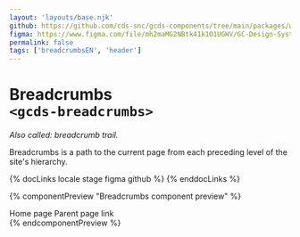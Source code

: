 ```yaml
---
layout: 'layouts/base.njk'
github: https://github.com/cds-snc/gcds-components/tree/main/packages/web/src/components/gcds-breadcrumbs
figma: https://www.figma.com/file/mh2maMG2NBtk41k1O1UGHV/GC-Design-System?type=design&node-id=2353-7841&mode=design&t=TM0vYuC6hpDwd6Un-0
permalink: false
tags: ['breadcrumbsEN', 'header']
---
```


# Breadcrumbs <br>`<gcds-breadcrumbs>`

_Also called: breadcrumb trail._

Breadcrumbs is a path to the current page from each preceding level of the site's hierarchy.

{% docLinks locale stage figma github %}
{% enddocLinks %}

{% componentPreview "Breadcrumbs component preview" %}

<div aria-hidden="true">
  <gcds-breadcrumbs>
    <gcds-breadcrumbs-item href="#">Home page</gcds-breadcrumbs-item>
    <gcds-breadcrumbs-item href="#">Parent page link</gcds-breadcrumbs-item>
    </gcds-breadcrumbs-item>
  </gcds-breadcrumbs>
</div>
{% endcomponentPreview %}
